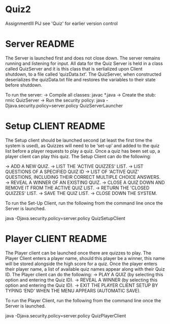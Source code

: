 Quiz2
=====

AssignmentIII PiJ see 'Quiz' for earlier version control

Server README
=============

The Server is launched first and does not close down. The server remains running and listening for input.
All data for the Quiz Server is held in a class called QuizServer and it is this class that is serlialized upon Client shutdown, to a file called ‘quizData.txt’. The QuizServer, when constructed deserializes the quizData.txt file and restores the variables to their state before shutdown.

To run the server:
→ Compile all classes: javac *.java
→ Create the stub: rmic QuizServer
→ Run the security policy: 
java -Djava.security.policy=server.policy QuizServerLauncher


Setup CLIENT README
===================

The Setup client should be launched second (at least the first time the system is used), as Quizzes will need to be ‘set-up’ and added to the quiz list before a player requests to play a quiz. Once a quiz has been set up, a player client can play this quiz. The Setup Client can do the following:

→ ADD A NEW QUIZ.
→ LIST THE 'ACTIVE QUIZZES' LIST.
→ LIST QUESTIONS OF A SPECIFIED QUIZ ID
→ LIST OF 'ACTIVE QUIZ' QUESTIONS, INCLUDING THEIR CORRECT MULTIPLE CHOICE ANSWERS.
→ REVEAL A WINNER OF AN EXISTING QUIZ. 
→ CLOSE A QUIZ DOWN AND REMOVE IT FROM THE ACTIVE QUIZ LIST.
→ RETURN THE 'CLOSED QUIZZES' LIST.
→ SAVE THE QUIZ LIST.
→ CLOSE DOWN THE SYSTEM.

To run the Set-Up Client, run the following from the command line once the Server is launched.

java -Djava.security.policy=server.policy QuizSetupClient


Player CLIENT README
====================

The Player client can be launched once there are quizzes to play. The Player Client enters a player name, should this player be a winner, this name will be stored alongside the high score for a quiz. Once the player enters their player name, a list of available quiz names appear along with their Quiz ID.
The Player client can do the following: 
→ PLAY A QUIZ (by selecting this option and entering the Quiz ID).
→ REVEAL A WINNER (by selecting this option and entering the Quiz ID).
→ EXIT THE PLAYER CLIENT SETUP BY TYPING ‘END’ WHEN THE MENU APPEARS (AUTOMATIC SAVE).

To run the Player Client, run the following from the command line once the Server is launched.

java -Djava.security.policy=server.policy QuizPlayerClient 

